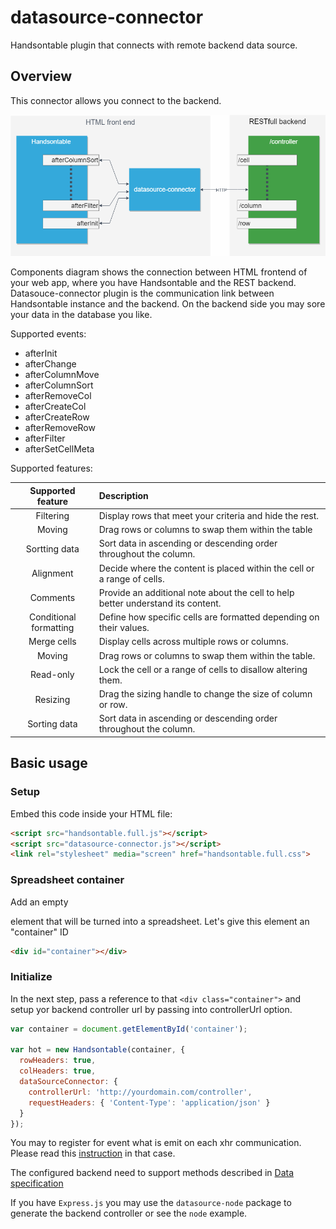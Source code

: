 # datasource-connector
Handsontable plugin that connects with remote backend data source.

## Overview

This connector allows you connect to the backend.

![overview](doc/overview.png)

Components diagram shows the connection between HTML frontend of your web app, where you have Handsontable and the REST backend. Datasouce-connector plugin is the communication link between Handsontable instance and the backend. On the backend side you may sore your data in the database you like.

Supported events:

- afterInit
- afterChange
- afterColumnMove
- afterColumnSort
- afterRemoveCol
- afterCreateCol
- afterCreateRow
- afterRemoveRow
- afterFilter
- afterSetCellMeta

Supported features:

| Supported feature | Description    |
|:-----------------:|:---------------|
| Filtering | Display rows that meet your criteria and hide the rest. |
| Moving | Drag rows or columns to swap them within the table |
| Sortting data | Sort data in ascending or descending order throughout the column. |
| Alignment |	Decide where the content is placed within the cell or a range of cells. |
| Comments	|Provide an additional note about the cell to help better understand its content. |
| Conditional formatting	| Define how specific cells are formatted depending on their values. |
| Merge cells	| Display cells across multiple rows or columns. |
| Moving |	Drag rows or columns to swap them within the table. |
| Read-only	| Lock the cell or a range of cells to disallow altering them. |
| Resizing	| Drag the sizing handle to change the size of column or row. |
| Sorting data |	Sort data in ascending or descending order throughout the column. | 


## Basic usage 

### Setup
Embed this code inside your HTML file: 
```html
<script src="handsontable.full.js"></script>
<script src="datasource-connector.js"></script>
<link rel="stylesheet" media="screen" href="handsontable.full.css">
```

### Spreadsheet container
Add an empty <div> element that will be turned into a spreadsheet. Let's give this element an "container" ID

```html
<div id="container"></div>
```

### Initialize
In the next step, pass a reference to that `<div class="container">` and setup yor backend controller url by passing into controllerUrl option.

```javascript
var container = document.getElementById('container');

var hot = new Handsontable(container, {
  rowHeaders: true,
  colHeaders: true,
  dataSourceConnector: {
    controllerUrl: 'http://yourdomain.com/controller',
    requestHeaders: { 'Content-Type': 'application/json' }
  }
});
```

You may to register for event what is emit on each xhr communication. Please read this [instruction](doc/onDataSend.md) in that case.

The configured backend need to support methods described in  [Data specification](doc/README.md)


If you have `Express.js` you may use the `datasource-node` package to generate the backend controller or see the `node` example.